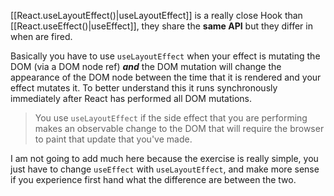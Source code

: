 [[React.useLayoutEffect()|useLayoutEffect]] is a really close Hook than [[React.useEffect()|useEffect]], they share the **same API** but they differ in when are fired.

Basically you have to use `useLayoutEffect` when your effect is mutating the DOM (via a DOM node ref) **_and_** the DOM mutation will change the appearance of the DOM node between the time that it is rendered and your effect mutates it. To better understand this it runs synchronously immediately after React has performed all DOM mutations.

> You use `useLayoutEffect` if the side effect that you are performing makes an observable change to the DOM that will require the browser to paint that update that you've made.

I am not going to add much here because the exercise is really simple, you just have to change `useEffect` with `useLayoutEffect`, and make more sense if you experience first hand what the difference are between the two.
